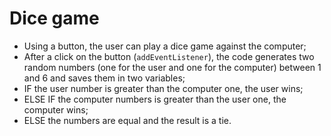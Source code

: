 # Dice game

- Using a button, the user can play a dice game against the computer;
- After a click on the button (`addEventListener`), the code generates two random numbers (one for the user and one for the computer) between 1 and 6 and saves them in two variables;
- IF the user number is greater than the computer one, the user wins;
- ELSE IF the computer numbers is greater than the user one, the computer wins;
- ELSE the numbers are equal and the result is a tie.